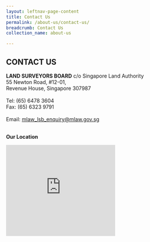 ```yaml
---
layout: leftnav-page-content
title: Contact Us
permalink: /about-us/contact-us/
breadcrumb: Contact Us
collection_name: about-us 

---
```


CONTACT US
---
**LAND SURVEYORS BOARD** 
c/o Singapore Land Authority<br>
55 Newton Road, #12-01,<br>
Revenue House, Singapore 307987<br>
<br>
Tel: (65) 6478 3604<br>
Fax: (65) 6323 9791<br>
<br>
Email: <mlaw_lsb_enquiry@mlaw.gov.sg> <br>
<br> 


**Our Location**

<iframe title="Minlaw iframe" width="300" scrolling="no" height="250" frameborder="0" data-auto-height="true" data-aspect-ratio="1.33333333333333" src="https://www.onemap.sg/minimap/mm.html?mWidth=370&amp;mHeight=250&amp;searchval=307987" id="iframe_551" class="" style="" data-auto-resized="true">Alternative Content</iframe>

